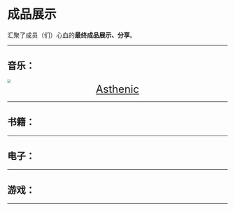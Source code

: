 # 成品展示

汇聚了成员（们）心血的**最终成品展示、分享**。

------

## 音乐：

<img src="https://i2.imgu.cc/images/2022/05/22/CtKKr.png" style="zoom:50%;" />

<center><font size="5"><a href="/others/EndProduct/Asthenic/Asthenic.html" target="" title="">Asthenic</a></font></center>

------

## 书籍：



------

## 电子：



------

## 游戏：



------


